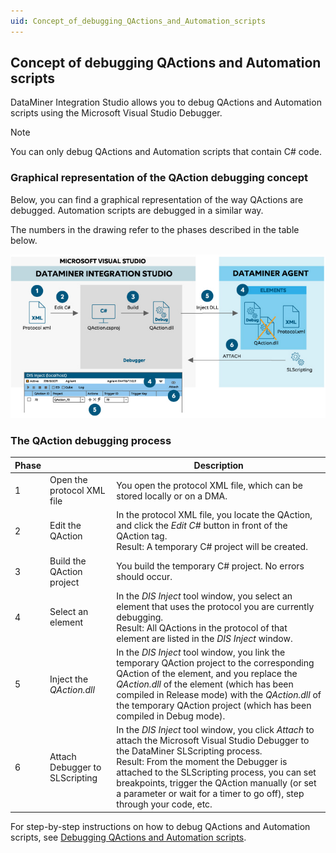 ```yaml
---
uid: Concept_of_debugging_QActions_and_Automation_scripts
---
```


## Concept of debugging QActions and Automation scripts

DataMiner Integration Studio allows you to debug QActions and Automation scripts using the Microsoft Visual Studio Debugger.

> [!NOTE]
> You can only debug QActions and Automation scripts that contain C# code.

### Graphical representation of the QAction debugging concept

Below, you can find a graphical representation of the way QActions are debugged. Automation scripts are debugged in a similar way.

The numbers in the drawing refer to the phases described in the table below.

![](../../images/DIS_concept_debugging.jpg)



### The QAction debugging process

| Phase |                                                     | Description                                                                                                                                                                                                                                                                                                                                                                                                                    |
|-------|-----------------------------------------------------|--------------------------------------------------------------------------------------------------------------------------------------------------------------------------------------------------------------------------------------------------------------------------------------------------------------------------------------------------------------------------------------------------------------------------------|
| 1     | Open the protocol XML file                          | You open the protocol XML file, which can be stored locally or on a DMA.                                                                                                                                                                                                                                                                                                                                                       |
| 2     | Edit the QAction                                    | In the protocol XML file, you locate the QAction, and click the *Edit C#* button in front of the QAction tag.<br> Result: A temporary C# project will be created.                                                                                                                                                                                                                               |
| 3     | Build the QAction project                           | You build the temporary C# project. No errors should occur.                                                                                                                                                                                                                                                                                                                                                                    |
| 4     | Select an element                                   | In the *DIS Inject* tool window, you select an element that uses the protocol you are currently debugging.<br> Result: All QActions in the protocol of that element are listed in the *DIS Inject* window.                                                                                                                                                       |
| 5     | Inject the *QAction.dll* | In the *DIS Inject* tool window, you link the temporary QAction project to the corresponding QAction of the element, and you replace the *QAction.dll* of the element (which has been compiled in Release mode) with the *QAction.dll* of the temporary QAction project (which has been compiled in Debug mode).                          |
| 6     | Attach Debugger to SLScripting                      | In the *DIS Inject* tool window, you click *Attach* to attach the Microsoft Visual Studio Debugger to the DataMiner SLScripting process.<br> Result: From the moment the Debugger is attached to the SLScripting process, you can set breakpoints, trigger the QAction manually (or set a parameter or wait for a timer to go off), step through your code, etc. |

For step-by-step instructions on how to debug QActions and Automation scripts, see [Debugging QActions and Automation scripts](Debugging_QActions_and_Automation_scripts.md).
